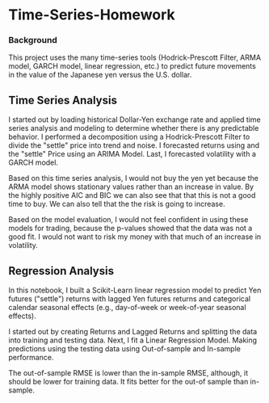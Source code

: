 # Time-Series-Homework

### Background
This project uses the many time-series tools (Hodrick-Prescott Filter, ARMA model, GARCH model, linear regression, etc.) to predict future movements in the value of the Japanese yen versus the U.S. dollar.

## Time Series Analysis
I started out by loading historical Dollar-Yen exchange rate and applied time series analysis and modeling to determine whether there is any predictable behavior. I performed a decomposition using a Hodrick-Prescott Filter to divide the "settle" price into trend and noise. I forecasted returns using and the "settle" Price using an ARIMA Model. Last, I forecasted volatility with a GARCH model.

Based on this time series analysis, I would not buy the yen yet because the ARMA model shows stationary values rather than an increase in value. By the highly positive AIC and BIC we can also see that that this is not a good time to buy. We can also tell that the the risk is going to increase.

Based on the model evaluation, I would not feel confident in using these models for trading, because the p-values showed that the data was not a good fit. I would not want to risk my money with that much of an increase in volatility.

## Regression Analysis
In this notebook, I built a Scikit-Learn linear regression model to predict Yen futures ("settle") returns with lagged Yen futures returns and categorical calendar seasonal effects (e.g., day-of-week or week-of-year seasonal effects).

I started out by creating Returns and Lagged Returns and splitting the data into training and testing data. Next, I fit a Linear Regression Model.
Making predictions using the testing data using Out-of-sample and In-sample performance.

The out-of-sample RMSE is lower than the in-sample RMSE, although, it should be lower for training data. It fits better for the out-of sample than in-sample.
